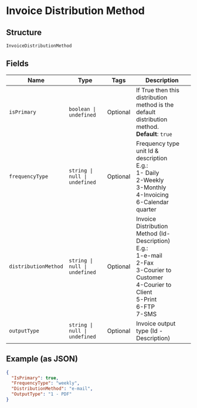 
# Invoice Distribution Method

## Structure

`InvoiceDistributionMethod`

## Fields

| Name | Type | Tags | Description |
|  --- | --- | --- | --- |
| `isPrimary` | `boolean \| undefined` | Optional | If True then this distribution method is the default distribution method.<br>**Default**: `true` |
| `frequencyType` | `string \| null \| undefined` | Optional | Frequency type unit Id & description<br>E.g.:<br>1- Daily<br>2-Weekly<br>3-Monthly<br>4-Invoicing<br>6-Calendar quarter |
| `distributionMethod` | `string \| null \| undefined` | Optional | Invoice Distribution Method (Id-Description)<br>E.g.:<br>1-e-mail<br>2-Fax<br>3-Courier to Customer<br>4-Courier to Client<br>5-Print<br>6-FTP<br>7-SMS |
| `outputType` | `string \| null \| undefined` | Optional | Invoice output type (Id - Description) |

## Example (as JSON)

```json
{
  "IsPrimary": true,
  "FrequencyType": "weekly",
  "DistributionMethod": "e-mail",
  "OutputType": "1 - PDF"
}
```

